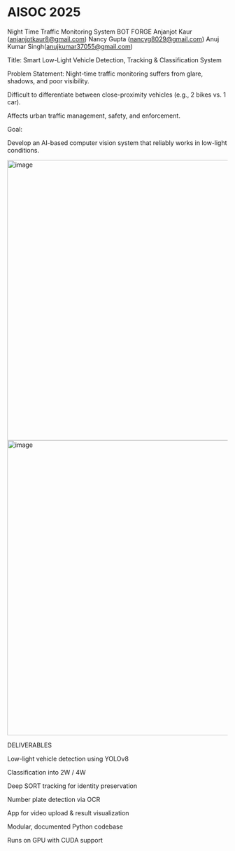 # AISOC 2025

Night Time Traffic Monitoring System
BOT FORGE
Anjanjot Kaur (anjanjotkaur8@gmail.com)
Nancy Gupta (nancyg8029@gmail.com)
Anuj Kumar Singh(anujkumar37055@gmail.com)

Title:
Smart Low-Light Vehicle Detection, Tracking & Classification System

Problem Statement:
Night-time traffic monitoring suffers from glare, shadows, and poor
visibility.

Difficult to differentiate between close-proximity vehicles (e.g., 2 bikes vs. 1
car).

Affects urban traffic management, safety, and enforcement.

Goal:

Develop an AI-based computer vision system that reliably works in low-light
conditions.

<img width="1469" height="640" alt="image" src="https://github.com/user-attachments/assets/8fdb1c2c-d9e3-4797-90fc-409ec8fc59e6" />

<img width="1452" height="674" alt="image" src="https://github.com/user-attachments/assets/bd9c1db1-79b0-49b0-949a-e6f6f12cf977" />

DELIVERABLES

Low-light vehicle detection using YOLOv8

Classification into 2W / 4W

Deep SORT tracking for identity preservation

Number plate detection via OCR

App for video upload & result visualization

Modular, documented Python codebase

Runs on GPU with CUDA support




